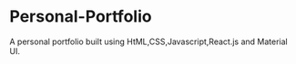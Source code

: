 # Personal-Portfolio
A personal portfolio built using HtML,CSS,Javascript,React.js and Material UI.
